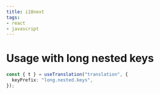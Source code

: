```yaml
---
title: i18next
tags:
- react
- javascript
---
```


# Usage with long nested keys

```ts
const { t } = useTranslation("translation", {
  keyPrefix: "long.nested.keys",
});
```
